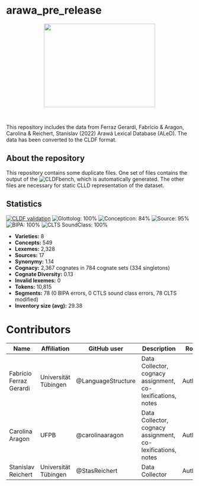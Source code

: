 # arawa_pre_release
<p align="center">
<img src="https://github.com/LanguageStructure/arawa_pre_release/blob/main/map.png" width="300" height="225">
</p>
<br>

This repository includes the data from Ferraz Gerardi, Fabrício & Aragon, Carolina & Reichert, Stanislav (2022) Arawá Lexical Database (ALeD). The data has been converted to the CLDF format.

## About the repository

This repository contains some duplicate files. One set of files contains the output of the ![CLDFbench](https://github.com/cldf/cldfbench), which is automatically generated. The other files are necessary for static CLLD representation of the dataset.

## Statistics


[![CLDF validation](https://github.com/LanguageStructure/TuLeD_Data/workflows/CLDF-validation/badge.svg)](https://github.com/LanguageStructure/TuLeD_Data/actions?query=workflow%3ACLDF-validation)
![Glottolog: 100%](https://img.shields.io/badge/Glottolog-91%25-brightgreen.svg "Glottolog: 100%")
![Concepticon: 84%](https://img.shields.io/badge/Concepticon-84%25-yellowgreen.svg "Concepticon: 84%")
![Source: 95%](https://img.shields.io/badge/Source-95%25-green.svg "Source: 95%")
![BIPA: 100%](https://img.shields.io/badge/BIPA-100%25-brightgreen.svg "BIPA: 100%")
![CLTS SoundClass: 100%](https://img.shields.io/badge/CLTS%20SoundClass-100%25-brightgreen.svg "CLTS SoundClass: 100%")

- **Varieties:** 8
- **Concepts:** 549
- **Lexemes:** 2,328
- **Sources:** 17
- **Synonymy:** 1.14
- **Cognacy:** 2,367 cognates in 784 cognate sets (334 singletons)
- **Cognate Diversity:** 0.13
- **Invalid lexemes:** 0
- **Tokens:** 10,815
- **Segments:** 78 (0 BIPA errors, 0 CTLS sound class errors, 78 CLTS modified)
- **Inventory size (avg):** 29.38


# Contributors

Name | Affiliation | GitHub user | Description | Role
--- | --- | --- | --- | ---
Fabrício Ferraz Gerardi | Universität Tübingen | @LanguageStructure | Data Collector, cognacy assignment, co-lexifications, notes | Author
Carolina Aragon | UFPB | @carolinaaragon | Data Collector, cognacy assignment, co-lexifications, notes | Author
Stanislav Reichert | Universität Tübingen |@StasReichert | Data Collector | Author

